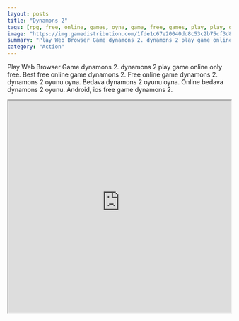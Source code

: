 ```yaml
---
layout: posts
title: "Dynamons 2"
tags: [rpg, free, online, games, oyna, game, free, games, play, play, games]
image: "https://img.gamedistribution.com/1fde1c67e20040dd8c53c2b75cf3d8d7.jpg"
summary: "Play Web Browser Game dynamons 2. dynamons 2 play game online only free. Best free online game dynamons 2. Free online game dynamons 2. dynamons 2 oyunu oyna. Bedava dynamons 2 oyunu oyna. Online bedava dynamons 2 oyunu. Android, ios free game dynamons 2."
category: "Action"
---
```


Play Web Browser Game dynamons 2. dynamons 2 play game online only free. Best free online game dynamons 2. Free online game dynamons 2. dynamons 2 oyunu oyna. Bedava dynamons 2 oyunu oyna. Online bedava dynamons 2 oyunu. Android, ios free game dynamons 2.

<iframe width="100%" height="480px;" src="https://html5.gamedistribution.com/1fde1c67e20040dd8c53c2b75cf3d8d7/"></iframe>